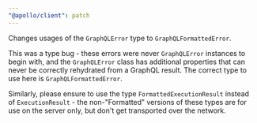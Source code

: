 ```yaml
---
"@apollo/client": patch
---
```


Changes usages of the `GraphQLError` type to `GraphQLFormattedError`.

This was a type bug - these errors were never `GraphQLError` instances
to begin with, and the `GraphQLError` class has additional properties that can
never be correctly rehydrated from a GraphQL result.
The correct type to use here is `GraphQLFormattedError`.

Similarly, please ensure to use the type `FormattedExecutionResult`
instead of `ExecutionResult` - the non-"Formatted" versions of these types
are for use on the server only, but don't get transported over the network.
